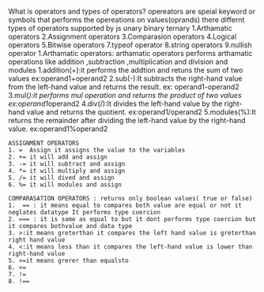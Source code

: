 What is operators and types of operators?
opereators are speial keyword or symbols that performs the opereations on values(oprands)
there differnt types of operators supported by js
 unary binary ternary 
        1.Arthamatic operators
        2.Assignment operators
        3.Comparasion operators
        4.Logical operators
        5.Bitwise operators
        7.typeof operator
        8.string operators
        9.nullish operator
1.Arthamatic operators:
    arthamatic operators performs  arthamatic operations like addition ,subtraction ,multiplication and division and modules
    1.addition(+):it performs  the addtion and retuns the sum of two values
        ex:operand1+operand2
    2.sub(-):It subtracts the right-hand value from the left-hand value and returns the result.
        ex: operand1-operand2
    3.mul(*):it performs mul operation and returns the product of two values
        ex:operand1*operand2
    4.div(/):It divides the left-hand value by the right-hand value and returns the quotient.
        ex:operand1/operand2
    5.modules(%):It returns the remainder after dividing the left-hand value by the right-hand value.
        ex:operand1%operand2
    
    ASSIGNMENT OPERATORS
    1. =  Assign it assigns the value to the variables
    2. += it will add and assign
    3. -= it will subtract and assign
    4. *= it will multiply and assign
    5. /= it will dived and assign
    6. %= it will modules and assign

    COMPARASATION OPERATORS : returns only boolean values( true or false)
    1.  == : it means equal to compares both value are equal or not it neglates datatype It performs type coercion 
    2. === : it is same as equal to but it dont performs type coercion but it compares bothvalue and data type
    3. >:it means greterthan it compares the left hand value is greterthan right hand value
    4. <:it means less than it compares the left-hand value is lower than right-hand value
    5. >=it means grerer than equalsto 
    6. <=
    7. !=
    8. !==
